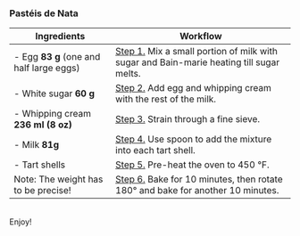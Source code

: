 ### Pastéis de Nata

| Ingredients | Workflow   |
|----------|----------|
| - Egg <b>83 g</b> (one and half large eggs)  | <u>Step 1.</u> Mix a small portion of milk with sugar and Bain-marie heating till sugar melts.   |
| - White sugar <b>60 g</b>  | <u>Step 2.</u> Add egg and whipping cream with the rest of the milk.  |
| - Whipping cream <b>236 ml (8 oz)</b>  | <u>Step 3.</u> Strain through a fine sieve. |
| - Milk <b>81g</b>  | <u>Step 4.</u> Use spoon to add the mixture into each tart shell. |
| - Tart shells  | <u>Step 5.</u> Pre-heat the oven to 450 °F. |
| Note: The weight has to be precise! | <u>Step 6.</u> Bake for 10 minutes, then rotate 180° and bake for another 10 minutes. |
<br>
Enjoy!
